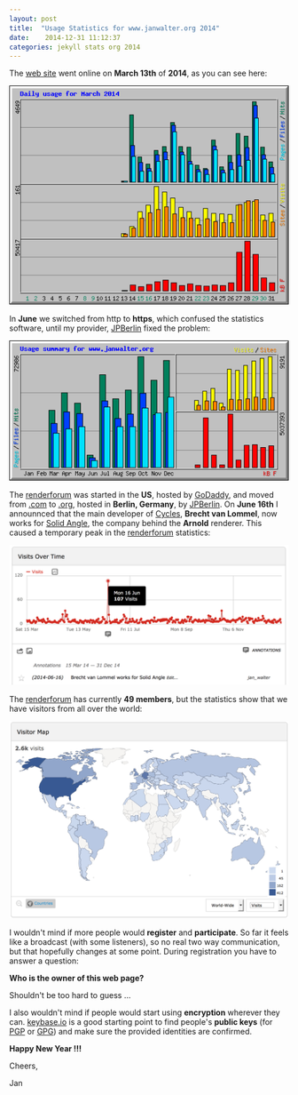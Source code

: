 ```yaml
---
layout: post
title:  "Usage Statistics for www.janwalter.org 2014"
date:    2014-12-31 11:12:37
categories: jekyll stats org 2014
---
```


The [web site][org] went online on __March 13th__ of __2014__, as you
can see here:

<img src="/assets/janwalter_org_daily_usage_201403.png" alt="March
13th janwalter.org was born." width="650" class="img-thumbnail"/>

In __June__ we switched from http to __https__, which confused the
statistics software, until my provider, [JPBerlin][jpberlin] fixed the
problem:

<img src="/assets/janwalter_org_2014.png" alt="Switch to https caused
some statistics failures." width="650" class="img-thumbnail"/>

The [renderforum][renderforum] was started in the __US__, hosted by
[GoDaddy][godaddy], and moved from [.com][com] to [.org][org], hosted
in __Berlin, Germany__, by [JPBerlin][jpberlin]. On __June 16th__ I
announnced that the main developer of [Cycles][cycles], __Brecht van
Lommel__, now works for [Solid Angle][solid-angle], the company behind
the __Arnold__ renderer. This caused a temporary peak in the
[renderforum][renderforum] statistics:

<img src="/assets/renderforum_2014_06_16.png" alt="Brecht van Lommel
works for Solid Angle." width="650" class="img-thumbnail"/>

The [renderforum][renderforum] has currently __49 members__, but the
statistics show that we have visitors from all over the world:

<img src="/assets/renderforum_2014_visitor_map.png" alt="Visitor Map
of the renderforum for 2014." width="650" class="img-thumbnail"/>

I wouldn't mind if more people would __register__ and
__participate__. So far it feels like a broadcast (with some
listeners), so no real two way communication, but that hopefully
changes at some point. During registration you have to answer a
question:

__Who is the owner of this web page?__

Shouldn't be too hard to guess ...

I also wouldn't mind if people would start using __encryption__
wherever they can. [keybase.io][keybase_io] is a good starting point
to find people's __public keys__ (for [PGP][pgp] or [GPG][gpg]) and
make sure the provided identities are confirmed.

__Happy New Year !!!__

Cheers,

Jan

[org]:         https://www.janwalter.org
[jpberlin]:    http://www.jpberlin.de
[renderforum]: https://www.janwalter.org/renderforum
[godaddy]:     https://www.godaddy.com
[com]:         http://www.janwalter.com
[cycles]:      http://wiki.blender.org/index.php/Doc:2.6/Manual/Render/Cycles
[solid-angle]: http://www.solidangle.com
[keybase_io]:  https://keybase.io/wahn
[pgp]:         https://en.wikipedia.org/wiki/Pretty_Good_Privacy
[gpg]:         https://en.wikipedia.org/wiki/GNU_Privacy_Guard
